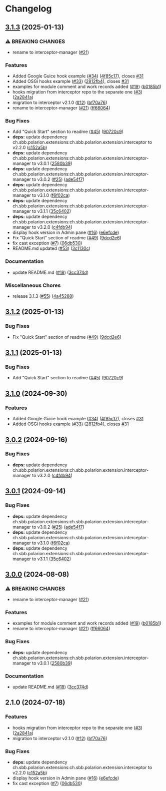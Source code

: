 # Changelog

## [3.1.3](https://github.com/SchweizerischeBundesbahnen/ch.sbb.polarion.extension.interceptor-manager.hook-samples/compare/v3.1.2...v3.1.3) (2025-01-13)


### ⚠ BREAKING CHANGES

* rename to interceptor-manager ([#21](https://github.com/SchweizerischeBundesbahnen/ch.sbb.polarion.extension.interceptor-manager.hook-samples/issues/21))

### Features

* Added Google Guice hook example ([#34](https://github.com/SchweizerischeBundesbahnen/ch.sbb.polarion.extension.interceptor-manager.hook-samples/issues/34)) ([4f85c17](https://github.com/SchweizerischeBundesbahnen/ch.sbb.polarion.extension.interceptor-manager.hook-samples/commit/4f85c17c475cb2f8e0a1b8485e59edc772ece267)), closes [#31](https://github.com/SchweizerischeBundesbahnen/ch.sbb.polarion.extension.interceptor-manager.hook-samples/issues/31)
* Added OSGi hooks example ([#33](https://github.com/SchweizerischeBundesbahnen/ch.sbb.polarion.extension.interceptor-manager.hook-samples/issues/33)) ([2812fb4](https://github.com/SchweizerischeBundesbahnen/ch.sbb.polarion.extension.interceptor-manager.hook-samples/commit/2812fb4f38b04778d2cf9827384170c3a60c120a)), closes [#31](https://github.com/SchweizerischeBundesbahnen/ch.sbb.polarion.extension.interceptor-manager.hook-samples/issues/31)
* examples for module comment and work records added  ([#19](https://github.com/SchweizerischeBundesbahnen/ch.sbb.polarion.extension.interceptor-manager.hook-samples/issues/19)) ([b0185b1](https://github.com/SchweizerischeBundesbahnen/ch.sbb.polarion.extension.interceptor-manager.hook-samples/commit/b0185b1a16cede74efe18213c8357d44163b7ff3))
* hooks migration from interceptor repo to the separate one ([#3](https://github.com/SchweizerischeBundesbahnen/ch.sbb.polarion.extension.interceptor-manager.hook-samples/issues/3)) ([2a2841a](https://github.com/SchweizerischeBundesbahnen/ch.sbb.polarion.extension.interceptor-manager.hook-samples/commit/2a2841afd2fa6f23fcd6ece66f0db1bed88eebab))
* migration to interceptor v2.1.0 ([#12](https://github.com/SchweizerischeBundesbahnen/ch.sbb.polarion.extension.interceptor-manager.hook-samples/issues/12)) ([bf70a76](https://github.com/SchweizerischeBundesbahnen/ch.sbb.polarion.extension.interceptor-manager.hook-samples/commit/bf70a7607efb36ffa2eda8486f2c6d51de2d8ef7))
* rename to interceptor-manager ([#21](https://github.com/SchweizerischeBundesbahnen/ch.sbb.polarion.extension.interceptor-manager.hook-samples/issues/21)) ([ff66064](https://github.com/SchweizerischeBundesbahnen/ch.sbb.polarion.extension.interceptor-manager.hook-samples/commit/ff6606463d3577a37aabdfd709f4bd192f72e768))


### Bug Fixes

* Add "Quick Start" section to readme ([#45](https://github.com/SchweizerischeBundesbahnen/ch.sbb.polarion.extension.interceptor-manager.hook-samples/issues/45)) ([90720c9](https://github.com/SchweizerischeBundesbahnen/ch.sbb.polarion.extension.interceptor-manager.hook-samples/commit/90720c9b04cceed1d34ec7488f74e21be2043e75))
* **deps:** update dependency ch.sbb.polarion.extensions:ch.sbb.polarion.extension.interceptor to v2.2.0 ([c152a5b](https://github.com/SchweizerischeBundesbahnen/ch.sbb.polarion.extension.interceptor-manager.hook-samples/commit/c152a5b6d73b5bf407ba2c7245e0c1695c1b7453))
* **deps:** update dependency ch.sbb.polarion.extensions:ch.sbb.polarion.extension.interceptor-manager to v3.0.1 ([2580b39](https://github.com/SchweizerischeBundesbahnen/ch.sbb.polarion.extension.interceptor-manager.hook-samples/commit/2580b399c8c18804501011e5fad23237f8b1feca))
* **deps:** update dependency ch.sbb.polarion.extensions:ch.sbb.polarion.extension.interceptor-manager to v3.0.2 ([#25](https://github.com/SchweizerischeBundesbahnen/ch.sbb.polarion.extension.interceptor-manager.hook-samples/issues/25)) ([ade54f7](https://github.com/SchweizerischeBundesbahnen/ch.sbb.polarion.extension.interceptor-manager.hook-samples/commit/ade54f7120ec641400404ac159e660dc1322aed1))
* **deps:** update dependency ch.sbb.polarion.extensions:ch.sbb.polarion.extension.interceptor-manager to v3.1.0 ([f6f02ca](https://github.com/SchweizerischeBundesbahnen/ch.sbb.polarion.extension.interceptor-manager.hook-samples/commit/f6f02cac5a19918e214448ec848eb466feec666d))
* **deps:** update dependency ch.sbb.polarion.extensions:ch.sbb.polarion.extension.interceptor-manager to v3.1.1 ([35c6402](https://github.com/SchweizerischeBundesbahnen/ch.sbb.polarion.extension.interceptor-manager.hook-samples/commit/35c6402e064c38db5ad987f11b1ec83210c3ef1f))
* **deps:** update dependency ch.sbb.polarion.extensions:ch.sbb.polarion.extension.interceptor-manager to v3.2.0 ([c4fdb94](https://github.com/SchweizerischeBundesbahnen/ch.sbb.polarion.extension.interceptor-manager.hook-samples/commit/c4fdb940253fdd5ac38f87c6df142ee57b7f4d55))
* display hook version in Admin pane ([#16](https://github.com/SchweizerischeBundesbahnen/ch.sbb.polarion.extension.interceptor-manager.hook-samples/issues/16)) ([e6efcde](https://github.com/SchweizerischeBundesbahnen/ch.sbb.polarion.extension.interceptor-manager.hook-samples/commit/e6efcdeed2a1cb093dc1ef74df6e96b6b5c17679))
* Fix "Quick Start" section of readme ([#49](https://github.com/SchweizerischeBundesbahnen/ch.sbb.polarion.extension.interceptor-manager.hook-samples/issues/49)) ([9dcd2e6](https://github.com/SchweizerischeBundesbahnen/ch.sbb.polarion.extension.interceptor-manager.hook-samples/commit/9dcd2e6fcc8f79a1f5c980e30d04a0fcf8cfbfe2))
* fix cast exception ([#7](https://github.com/SchweizerischeBundesbahnen/ch.sbb.polarion.extension.interceptor-manager.hook-samples/issues/7)) ([06db530](https://github.com/SchweizerischeBundesbahnen/ch.sbb.polarion.extension.interceptor-manager.hook-samples/commit/06db53031359981986f96a324a8fc122fea4c7e9))
* README.md updated ([#53](https://github.com/SchweizerischeBundesbahnen/ch.sbb.polarion.extension.interceptor-manager.hook-samples/issues/53)) ([3c1130c](https://github.com/SchweizerischeBundesbahnen/ch.sbb.polarion.extension.interceptor-manager.hook-samples/commit/3c1130cca0e93f45569a76042d02ba19b75cd57b))


### Documentation

* update README.md ([#18](https://github.com/SchweizerischeBundesbahnen/ch.sbb.polarion.extension.interceptor-manager.hook-samples/issues/18)) ([3cc374d](https://github.com/SchweizerischeBundesbahnen/ch.sbb.polarion.extension.interceptor-manager.hook-samples/commit/3cc374dae60f33bfcbabb942ececfb26362238c1))


### Miscellaneous Chores

* release 3.1.3 ([#55](https://github.com/SchweizerischeBundesbahnen/ch.sbb.polarion.extension.interceptor-manager.hook-samples/issues/55)) ([4a45288](https://github.com/SchweizerischeBundesbahnen/ch.sbb.polarion.extension.interceptor-manager.hook-samples/commit/4a45288145a8adae24fed00b9624ba803ab41a07))

## [3.1.2](https://github.com/SchweizerischeBundesbahnen/ch.sbb.polarion.extension.interceptor-manager.hook-samples/compare/v3.1.1...v3.1.2) (2025-01-13)


### Bug Fixes

* Fix "Quick Start" section of readme ([#49](https://github.com/SchweizerischeBundesbahnen/ch.sbb.polarion.extension.interceptor-manager.hook-samples/issues/49)) ([9dcd2e6](https://github.com/SchweizerischeBundesbahnen/ch.sbb.polarion.extension.interceptor-manager.hook-samples/commit/9dcd2e6fcc8f79a1f5c980e30d04a0fcf8cfbfe2))

## [3.1.1](https://github.com/SchweizerischeBundesbahnen/ch.sbb.polarion.extension.interceptor-manager.hook-samples/compare/v3.1.0...v3.1.1) (2025-01-13)


### Bug Fixes

* Add "Quick Start" section to readme ([#45](https://github.com/SchweizerischeBundesbahnen/ch.sbb.polarion.extension.interceptor-manager.hook-samples/issues/45)) ([90720c9](https://github.com/SchweizerischeBundesbahnen/ch.sbb.polarion.extension.interceptor-manager.hook-samples/commit/90720c9b04cceed1d34ec7488f74e21be2043e75))

## [3.1.0](https://github.com/SchweizerischeBundesbahnen/ch.sbb.polarion.extension.interceptor-manager.hook-samples/compare/v3.0.2...v3.1.0) (2024-09-30)


### Features

* Added Google Guice hook example ([#34](https://github.com/SchweizerischeBundesbahnen/ch.sbb.polarion.extension.interceptor-manager.hook-samples/issues/34)) ([4f85c17](https://github.com/SchweizerischeBundesbahnen/ch.sbb.polarion.extension.interceptor-manager.hook-samples/commit/4f85c17c475cb2f8e0a1b8485e59edc772ece267)), closes [#31](https://github.com/SchweizerischeBundesbahnen/ch.sbb.polarion.extension.interceptor-manager.hook-samples/issues/31)
* Added OSGi hooks example ([#33](https://github.com/SchweizerischeBundesbahnen/ch.sbb.polarion.extension.interceptor-manager.hook-samples/issues/33)) ([2812fb4](https://github.com/SchweizerischeBundesbahnen/ch.sbb.polarion.extension.interceptor-manager.hook-samples/commit/2812fb4f38b04778d2cf9827384170c3a60c120a)), closes [#31](https://github.com/SchweizerischeBundesbahnen/ch.sbb.polarion.extension.interceptor-manager.hook-samples/issues/31)

## [3.0.2](https://github.com/SchweizerischeBundesbahnen/ch.sbb.polarion.extension.interceptor-manager.hook-samples/compare/v3.0.1...v3.0.2) (2024-09-16)


### Bug Fixes

* **deps:** update dependency ch.sbb.polarion.extensions:ch.sbb.polarion.extension.interceptor-manager to v3.2.0 ([c4fdb94](https://github.com/SchweizerischeBundesbahnen/ch.sbb.polarion.extension.interceptor-manager.hook-samples/commit/c4fdb940253fdd5ac38f87c6df142ee57b7f4d55))

## [3.0.1](https://github.com/SchweizerischeBundesbahnen/ch.sbb.polarion.extension.interceptor-manager.hook-samples/compare/v3.0.0...v3.0.1) (2024-09-14)


### Bug Fixes

* **deps:** update dependency ch.sbb.polarion.extensions:ch.sbb.polarion.extension.interceptor-manager to v3.0.2 ([#25](https://github.com/SchweizerischeBundesbahnen/ch.sbb.polarion.extension.interceptor-manager.hook-samples/issues/25)) ([ade54f7](https://github.com/SchweizerischeBundesbahnen/ch.sbb.polarion.extension.interceptor-manager.hook-samples/commit/ade54f7120ec641400404ac159e660dc1322aed1))
* **deps:** update dependency ch.sbb.polarion.extensions:ch.sbb.polarion.extension.interceptor-manager to v3.1.0 ([f6f02ca](https://github.com/SchweizerischeBundesbahnen/ch.sbb.polarion.extension.interceptor-manager.hook-samples/commit/f6f02cac5a19918e214448ec848eb466feec666d))
* **deps:** update dependency ch.sbb.polarion.extensions:ch.sbb.polarion.extension.interceptor-manager to v3.1.1 ([35c6402](https://github.com/SchweizerischeBundesbahnen/ch.sbb.polarion.extension.interceptor-manager.hook-samples/commit/35c6402e064c38db5ad987f11b1ec83210c3ef1f))

## [3.0.0](https://github.com/SchweizerischeBundesbahnen/ch.sbb.polarion.extension.interceptor-manager.hook-samples/compare/v2.1.0...v3.0.0) (2024-08-08)


### ⚠ BREAKING CHANGES

* rename to interceptor-manager ([#21](https://github.com/SchweizerischeBundesbahnen/ch.sbb.polarion.extension.interceptor-manager.hook-samples/issues/21))

### Features

* examples for module comment and work records added  ([#19](https://github.com/SchweizerischeBundesbahnen/ch.sbb.polarion.extension.interceptor-manager.hook-samples/issues/19)) ([b0185b1](https://github.com/SchweizerischeBundesbahnen/ch.sbb.polarion.extension.interceptor-manager.hook-samples/commit/b0185b1a16cede74efe18213c8357d44163b7ff3))
* rename to interceptor-manager ([#21](https://github.com/SchweizerischeBundesbahnen/ch.sbb.polarion.extension.interceptor-manager.hook-samples/issues/21)) ([ff66064](https://github.com/SchweizerischeBundesbahnen/ch.sbb.polarion.extension.interceptor-manager.hook-samples/commit/ff6606463d3577a37aabdfd709f4bd192f72e768))


### Bug Fixes

* **deps:** update dependency ch.sbb.polarion.extensions:ch.sbb.polarion.extension.interceptor-manager to v3.0.1 ([2580b39](https://github.com/SchweizerischeBundesbahnen/ch.sbb.polarion.extension.interceptor-manager.hook-samples/commit/2580b399c8c18804501011e5fad23237f8b1feca))


### Documentation

* update README.md ([#18](https://github.com/SchweizerischeBundesbahnen/ch.sbb.polarion.extension.interceptor-manager.hook-samples/issues/18)) ([3cc374d](https://github.com/SchweizerischeBundesbahnen/ch.sbb.polarion.extension.interceptor-manager.hook-samples/commit/3cc374dae60f33bfcbabb942ececfb26362238c1))

## 2.1.0 (2024-07-18)


### Features

* hooks migration from interceptor repo to the separate one ([#3](https://github.com/SchweizerischeBundesbahnen/ch.sbb.polarion.extension.interceptor-manager.hook-samples/issues/3)) ([2a2841a](https://github.com/SchweizerischeBundesbahnen/ch.sbb.polarion.extension.interceptor-manager.hook-samples/commit/2a2841afd2fa6f23fcd6ece66f0db1bed88eebab))
* migration to interceptor v2.1.0 ([#12](https://github.com/SchweizerischeBundesbahnen/ch.sbb.polarion.extension.interceptor-manager.hook-samples/issues/12)) ([bf70a76](https://github.com/SchweizerischeBundesbahnen/ch.sbb.polarion.extension.interceptor-manager.hook-samples/commit/bf70a7607efb36ffa2eda8486f2c6d51de2d8ef7))


### Bug Fixes

* **deps:** update dependency ch.sbb.polarion.extensions:ch.sbb.polarion.extension.interceptor to v2.2.0 ([c152a5b](https://github.com/SchweizerischeBundesbahnen/ch.sbb.polarion.extension.interceptor-manager.hook-samples/commit/c152a5b6d73b5bf407ba2c7245e0c1695c1b7453))
* display hook version in Admin pane ([#16](https://github.com/SchweizerischeBundesbahnen/ch.sbb.polarion.extension.interceptor-manager.hook-samples/issues/16)) ([e6efcde](https://github.com/SchweizerischeBundesbahnen/ch.sbb.polarion.extension.interceptor-manager.hook-samples/commit/e6efcdeed2a1cb093dc1ef74df6e96b6b5c17679))
* fix cast exception ([#7](https://github.com/SchweizerischeBundesbahnen/ch.sbb.polarion.extension.interceptor-manager.hook-samples/issues/7)) ([06db530](https://github.com/SchweizerischeBundesbahnen/ch.sbb.polarion.extension.interceptor-manager.hook-samples/commit/06db53031359981986f96a324a8fc122fea4c7e9))
